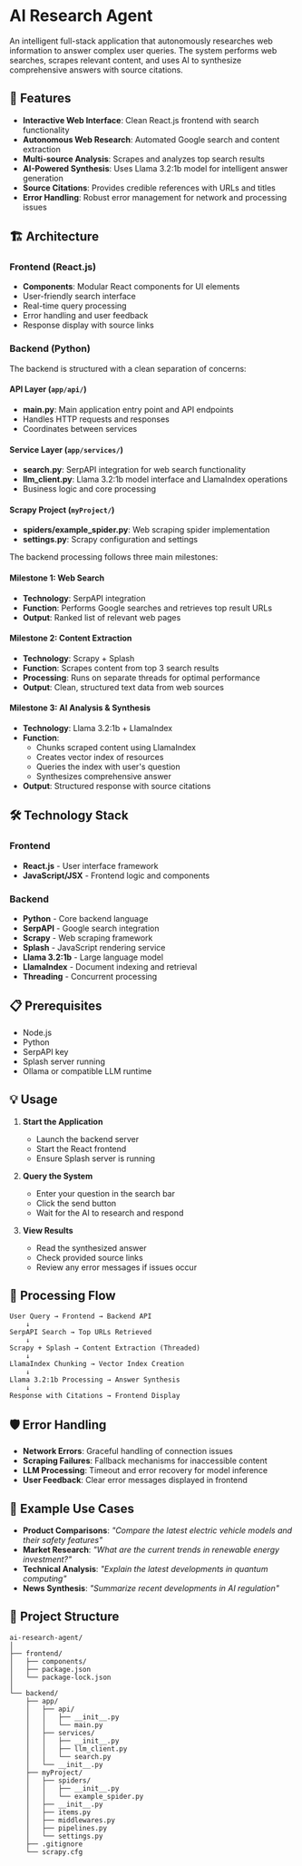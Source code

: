 # AI Research Agent

An intelligent full-stack application that autonomously researches web information to answer complex user queries. The system performs web searches, scrapes relevant content, and uses AI to synthesize comprehensive answers with source citations.

## 🚀 Features

- **Interactive Web Interface**: Clean React.js frontend with search functionality
- **Autonomous Web Research**: Automated Google search and content extraction
- **Multi-source Analysis**: Scrapes and analyzes top search results
- **AI-Powered Synthesis**: Uses Llama 3.2:1b model for intelligent answer generation
- **Source Citations**: Provides credible references with URLs and titles
- **Error Handling**: Robust error management for network and processing issues

## 🏗️ Architecture

### Frontend (React.js)
- **Components**: Modular React components for UI elements
- User-friendly search interface
- Real-time query processing
- Error handling and user feedback
- Response display with source links

### Backend (Python)
The backend is structured with a clean separation of concerns:

#### API Layer (`app/api/`)
- **main.py**: Main application entry point and API endpoints
- Handles HTTP requests and responses
- Coordinates between services

#### Service Layer (`app/services/`)
- **search.py**: SerpAPI integration for web search functionality
- **llm_client.py**: Llama 3.2:1b model interface and LlamaIndex operations
- Business logic and core processing

#### Scrapy Project (`myProject/`)
- **spiders/example_spider.py**: Web scraping spider implementation
- **settings.py**: Scrapy configuration and settings

The backend processing follows three main milestones:

#### Milestone 1: Web Search
- **Technology**: SerpAPI integration
- **Function**: Performs Google searches and retrieves top result URLs
- **Output**: Ranked list of relevant web pages

#### Milestone 2: Content Extraction
- **Technology**: Scrapy + Splash
- **Function**: Scrapes content from top 3 search results
- **Processing**: Runs on separate threads for optimal performance
- **Output**: Clean, structured text data from web sources

#### Milestone 3: AI Analysis & Synthesis
- **Technology**: Llama 3.2:1b + LlamaIndex
- **Function**: 
  - Chunks scraped content using LlamaIndex
  - Creates vector index of resources
  - Queries the index with user's question
  - Synthesizes comprehensive answer
- **Output**: Structured response with source citations

## 🛠️ Technology Stack

### Frontend
- **React.js** - User interface framework
- **JavaScript/JSX** - Frontend logic and components

### Backend
- **Python** - Core backend language
- **SerpAPI** - Google search integration
- **Scrapy** - Web scraping framework
- **Splash** - JavaScript rendering service
- **Llama 3.2:1b** - Large language model
- **LlamaIndex** - Document indexing and retrieval
- **Threading** - Concurrent processing



## 📋 Prerequisites

- Node.js
- Python
- SerpAPI key
- Splash server running
- Ollama or compatible LLM runtime

## 💡 Usage

1. **Start the Application**
   - Launch the backend server
   - Start the React frontend
   - Ensure Splash server is running

2. **Query the System**
   - Enter your question in the search bar
   - Click the send button
   - Wait for the AI to research and respond

3. **View Results**
   - Read the synthesized answer
   - Check provided source links
   - Review any error messages if issues occur

## 🔄 Processing Flow

```
User Query → Frontend → Backend API
    ↓
SerpAPI Search → Top URLs Retrieved
    ↓
Scrapy + Splash → Content Extraction (Threaded)
    ↓
LlamaIndex Chunking → Vector Index Creation
    ↓
Llama 3.2:1b Processing → Answer Synthesis
    ↓
Response with Citations → Frontend Display
```

## 🛡️ Error Handling

- **Network Errors**: Graceful handling of connection issues
- **Scraping Failures**: Fallback mechanisms for inaccessible content
- **LLM Processing**: Timeout and error recovery for model inference
- **User Feedback**: Clear error messages displayed in frontend

## 🎯 Example Use Cases

- **Product Comparisons**: *"Compare the latest electric vehicle models and their safety features"*
- **Market Research**: *"What are the current trends in renewable energy investment?"*
- **Technical Analysis**: *"Explain the latest developments in quantum computing"*
- **News Synthesis**: *"Summarize recent developments in AI regulation"*

## 📁 Project Structure

```
ai-research-agent/
│
├── frontend/
│   ├── components/
│   ├── package.json
│   └── package-lock.json
│
└── backend/
    ├── app/
    │   ├── api/
    │   │   ├── __init__.py
    │   │   └── main.py
    │   ├── services/
    │   │   ├── __init__.py
    │   │   ├── llm_client.py
    │   │   └── search.py
    │   └── __init__.py
    ├── myProject/
    │   ├── spiders/
    │   │   ├── __init__.py
    │   │   └── example_spider.py
    │   ├── __init__.py
    │   ├── items.py
    │   ├── middlewares.py
    │   ├── pipelines.py
    │   └── settings.py
    ├── .gitignore
    └── scrapy.cfg
```
